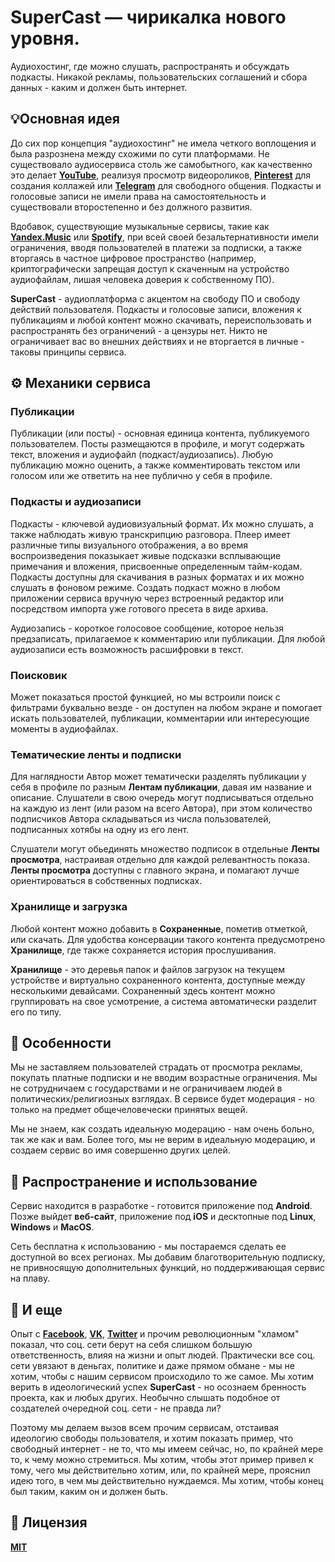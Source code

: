# SuperCast — чирикалка нового уровня.

Аудиохостинг, где можно слушать, распространять и обсуждать подкасты.
Никакой рекламы, пользовательских соглашений и сбора данных - каким и должен быть интернет.

## 💡Основная идея

До сих пор концепция "аудиохостинг" не имела четкого воплощения и была разрознена между схожими по сути платформами.
Не существовало аудиосервиса столь же самобытного, как качественно это делает <b>[YouTube](https://www.youtube.com)</b>, реализуя просмотр видеороликов, <b>[Pinterest](https://www.pinterest.com)</b> для создания коллажей или <b>[Telegram](https://telegram.org)</b> для свободного общения.
Подкасты и голосовые записи не имели права на самостоятельность и существовали второстепенно и без должного развития.

Вдобавок, существующие музыкальные сервисы, такие как <b>[Yandex.Music](https://music.yandex.ru)</b> или <b>[Spotify](https://open.spotify.com)</b>, при всей своей безальтернативности имели ограничения, вводя пользователей в платежи за подписки, а также вторгаясь в частное цифровое пространство (например, криптографически запрещая доступ к скаченным на устройство аудиофайлам, лишая человека доверия к собственному ПО).

<b>SuperCast</b> - аудиоплатформа c акцентом на свободу ПО и свободу действий пользователя.
Подкасты и голосовые записи, вложения к публикациям и любой контент можно скачивать, переиспользовать и распространять без ограничений - а цензуры нет.
Никто не ограничивает вас во внешних действиях и не вторгается в личные - таковы принципы сервиса.

## ⚙️ Механики сервиса

### Публикации

Публикации (или посты) - основная единица контента, публикуемого пользователем.
Посты размещаются в профиле, и могут содержать текст, вложения и аудиофайл (подкаст/аудиозапись).
Любую публикацию можно оценить, а также комментировать текстом или голосом или же ответить на нее публично у себя в профиле.

### Подкасты и аудиозаписи

Подкасты - ключевой аудиовизуальный формат.
Их можно слушать, а также наблюдать живую транскрипцию разговора.
Плеер имеет различные типы визуального отображения, а во время воспроизведения показыкает живые подсказки всплывающие примечания и вложения, присвоенные определенным тайм-кодам.
Подкасты доступны для скачивания в разных форматах и их можно слушать в фоновом режиме.
Создать подкаст можно в любом приложении сервиса вручную через встроенный редактор или посредством импорта уже готового пресета в виде архива.

Аудиозапись - короткое голосовое сообщение, которое нельзя предзаписать, прилагаемое к комментарию или публикации.
Для любой аудиозаписи есть возможность расшифровки в текст.

### Поисковик

Может показаться простой функцией, но мы встроили поиск с фильтрами буквально везде - он доступен на любом экране и помогает искать пользователей, публикации, комментарии или интересующие моменты в аудиофайлах.

### Тематические ленты и подписки

Для наглядности Автор может тематически разделять публикации у себя в профиле по разным <b>Лентам публикации</b>, давая им название и описание.
Слушатели в свою очередь могут подписываться отдельно на каждую из лент (или разом на всего Автора), при этом количество подписчиков Автора складываться из числа пользователей, подписанных хотябы на одну из его лент.

Слушатели могут обьединять множество подписок в отдельные <b>Ленты просмотра</b>, настраивая отдельно для каждой релевантность показа.
<b>Ленты просмотра</b> доступны с главного экрана, и помагают лучше ориентироваться в собственных подписках.

### Хранилище и загрузка

Любой контент можно добавить в <b>Сохраненные</b>, пометив отметкой, или скачать.
Для удобства консервации такого контента предусмотрено <b>Хранилище</b>, где также сохраняется история прослушивания.

<b>Хранилище</b> - это деревья папок и файлов загрузок на текущем устройстве и виртуально сохраненного контента, доступные между несколькими девайсами.
Сохраненный здесь контент можно группировать на свое усмотрение, а система автоматически разделит его по типу.

## 🗽 Особенности

Мы не заставляем пользователей страдать от просмотра рекламы, покупать платные подписки и не вводим возрастные ограничения.
Мы не сотрудничаем с государствами и не ограничиваем людей в политических/религиозных взглядах.
В сервисе будет модерация - но только на предмет общечеловечески принятых вещей.

Мы не знаем, как создать идеальную модерацию - нам очень больно, так же как и вам.
Более того, мы не верим в идеальную модерацию, и создаем сервис во имя совершенно других целей.

## 🪇 Распространение и использование

Сервис находится в разработке - готовится приложение под <b>Android</b>.
Позже выйдет <b>веб-сайт</b>, приложение под <b>iOS</b> и десктопные под <b>Linux</b>, <b>Windows</b> и <b>MacOS</b>.

Сеть бесплатна к использованию - мы постараемся сделать ее доступной во всех регионах.
Мы добавим благотворительную подписку, не привносящую дополнительных функций, но поддерживающая сервис на плаву.

## 💬 И еще

Опыт с <b>[Facebook](https://facebook.com)</b>, <b>[VK](https://vk.com)</b>, <b>[Twitter](https://x.com)</b> и прочим революционным "хламом" показал, что соц. сети берут на себя слишком большую ответственность, влияя на жизни и опыт людей.
Практически все соц. сети увязают в деньгах, политике и даже прямом обмане - мы не хотим, чтобы с нашим сервисом происходило то же самое.
Мы хотим верить в идеологический успех <b>SuperCast</b> - но осознаем бренность проекта, как и любых других.
Необычно слышать подобное от создателей очередной соц. сети - не правда ли?

Поэтому мы делаем вызов всем прочим сервисам, отстаивая идеологию свободы пользователя, и хотим показать пример, что свободный интернет - не то, что мы имеем сейчас, но, по крайней мере то, к чему можно стремиться.
Мы хотим, чтобы этот пример привел к тому, чего мы действительно хотим, или, по крайней мере, прояснил идею того, в чем мы действительно нуждаемся.
Мы хотим, чтобы конец был таким, каким он и должен быть.

## 📜 Лицензия

<b>[MIT](https://choosealicense.com/licenses/mit/)</b>